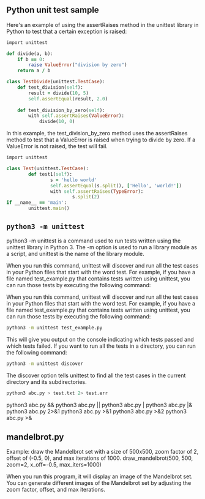 ## Python unit test sample

Here's an example of using the assertRaises method in the unittest library in Python to test that a certain exception is raised:

```ruby
import unittest

def divide(a, b):
    if b == 0:
        raise ValueError("division by zero")
    return a / b

class TestDivide(unittest.TestCase):
    def test_division(self):
        result = divide(10, 5)
        self.assertEqual(result, 2.0)
        
    def test_division_by_zero(self):
        with self.assertRaises(ValueError):
            divide(10, 0)
```

In this example, the test_division_by_zero method uses the assertRaises method to test that a ValueError is raised when trying to divide by zero. If a ValueError is not raised, the test will fail.

```ruby
import unittest

class Test(unittest.TestCase):
        def test1(self):
                s = 'hello world'
                self.assertEqual(s.split(), ['Hello', 'world!'])
                with self.assertRaises(TypeError):
                        s.split(2)
if __name__ == 'main':
        unittest.main()
```

## ```python3 -m unittest```

python3 -m unittest is a command used to run tests written using the unittest library in Python 3. The -m option is used to run a library module as a script, and unittest is the name of the library module.

When you run this command, unittest will discover and run all the test cases in your Python files that start with the word test. For example, if you have a file named test_example.py that contains tests written using unittest, you can run those tests by executing the following command:

When you run this command, unittest will discover and run all the test cases in your Python files that start with the word test. For example, if you have a file named test_example.py that contains tests written using unittest, you can run those tests by executing the following command:

```sh
python3 -m unittest test_example.py
```

This will give you output on the console indicating which tests passed and which tests failed. If you want to run all the tests in a directory, you can run the following command:

```sh
python3 -m unittest discover
```

The discover option tells unittest to find all the test cases in the current directory and its subdirectories.

```sh
python3 abc.py > test.txt 2> test.err
```
python3 abc.py && 
python3 abc.py ||
python3 abc.py |
python3 abc.py |&
python3 abc.py 2>&1
python3 abc.py >&1
python3 abc.py >&2
python3 abc.py >&


## mandelbrot.py

Example: draw the Mandelbrot set with a size of 500x500, zoom factor of 2, offset of (-0.5, 0), and max iterations of 1000.
draw_mandelbrot(500, 500, zoom=2, x_off=-0.5, max_iters=1000)

When you run this program, it will display an image of the Mandelbrot set. You can generate different images of the Mandelbrot set by adjusting the zoom factor, offset, and max iterations.
